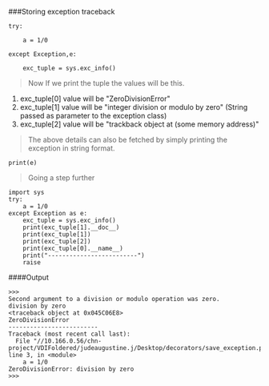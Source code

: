 ###Storing exception traceback
```
try:

    a = 1/0

except Exception,e:

    exc_tuple = sys.exc_info()
```

> Now If we print the tuple the values will be this.

1. exc_tuple[0] value will be "ZeroDivisionError"
2. exc_tuple[1] value will be "integer division or modulo by zero" (String passed as parameter to the exception class)
3. exc_tuple[2] value will be "trackback object at (some memory address)"

> The above details can also be fetched by simply printing the exception in string format.
```
print(e)
```

> Going a step further
```
import sys
try:
    a = 1/0
except Exception as e:
    exc_tuple = sys.exc_info()
    print(exc_tuple[1].__doc__)
    print(exc_tuple[1])
    print(exc_tuple[2])
    print(exc_tuple[0].__name__)
    print("-------------------------")
    raise
```
####Output
```
>>> 
Second argument to a division or modulo operation was zero.
division by zero
<traceback object at 0x045C06E8>
ZeroDivisionError
-------------------------
Traceback (most recent call last):
  File "//10.166.0.56/chn-project/VDIFoldered/judeaugustine.j/Desktop/decorators/save_exception.py", line 3, in <module>
    a = 1/0
ZeroDivisionError: division by zero
>>> 
```
